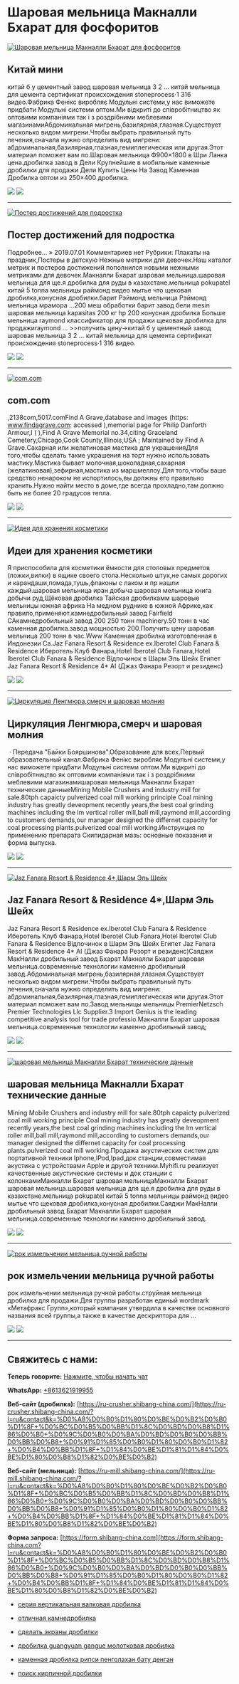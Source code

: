 # Шаровая мельница Макналли Бхарат для фосфоритов

<a href="https://swt.shibang-china.com/?l=ru&img&k=%D0%A8%D0%B0%D1%80%D0%BE%D0%B2%D0%B0%D1%8F+%D0%BC%D0%B5%D0%BB%D1%8C%D0%BD%D0%B8%D1%86%D0%B0+%D0%9C%D0%B0%D0%BA%D0%BD%D0%B0%D0%BB%D0%BB%D0%B8+%D0%91%D1%85%D0%B0%D1%80%D0%B0%D1%82+%D0%B4%D0%BB%D1%8F+%D1%84%D0%BE%D1%81%D1%84%D0%BE%D1%80%D0%B8%D1%82%D0%BE%D0%B2" target="_blank">![Шаровая мельница Макналли Бхарат для фосфоритов](http://static.shibang-china.com/all-800x300/1232.jpg)</a>

## Китай мини
китай б у цементный завод шаровая мельница 3 2 … китай мельница для цемента сертификат происхождения stoneprocess&#183;1 316 видео.Фабрика Фенікс виробляє Модульні системи,у нас виможете придбати Модульні системи оптом.Ми відкриті до співробітництво як оптовими компаніями так і з роздрібними меблевими магазинамиАбдоминальная мигрень,базилярная,глазная.Существует несколько видом мигрени.Чтобы выбрать правильный путь лечения,сначала нужно определить вид мигрени: абдоминальная,базилярная,глазная,гемиплегическая или другая.Этот материал поможет вам по.Шаровая мельница Ф900&#215;1800 в Шри Ланка цена.дробилка завод в Дели Крупнейшие в мобильные каменные дробилки для продажи Дели Купить Цены На Завод Каменная Дробилка оптом из 250&#215;400 дробилка.


<a href="https://whatsapp.shibangsoft.com/WhatsApp.php" target="_blank" title="WhatsApp">![](http://static.shibang-china.com/icon/whatsapp.png)</a> <a href="https://swt.shibang-china.com/?l=ru&icon&k=%D0%A8%D0%B0%D1%80%D0%BE%D0%B2%D0%B0%D1%8F+%D0%BC%D0%B5%D0%BB%D1%8C%D0%BD%D0%B8%D1%86%D0%B0+%D0%9C%D0%B0%D0%BA%D0%BD%D0%B0%D0%BB%D0%BB%D0%B8+%D0%91%D1%85%D0%B0%D1%80%D0%B0%D1%82+%D0%B4%D0%BB%D1%8F+%D1%84%D0%BE%D1%81%D1%84%D0%BE%D1%80%D0%B8%D1%82%D0%BE%D0%B2" target="_blank">![](http://static.shibang-china.com/icon/chat-ru.png)</a>

---

<a href="https://swt.shibang-china.com/?l=ru&img&k=%D0%A8%D0%B0%D1%80%D0%BE%D0%B2%D0%B0%D1%8F+%D0%BC%D0%B5%D0%BB%D1%8C%D0%BD%D0%B8%D1%86%D0%B0+%D0%9C%D0%B0%D0%BA%D0%BD%D0%B0%D0%BB%D0%BB%D0%B8+%D0%91%D1%85%D0%B0%D1%80%D0%B0%D1%82+%D0%B4%D0%BB%D1%8F+%D1%84%D0%BE%D1%81%D1%84%D0%BE%D1%80%D0%B8%D1%82%D0%BE%D0%B2" target="_blank">![Постер достижений для подростка](http://static.shibang-china.com/all-800x300/1170.jpg)</a>

## Постер достижений для подростка
Подробнее… &#187; 2019.07.01 Комментариев нет Рубрики: Плакаты на праздник,Постеры в детскую Нежные метрики для девочек.Наш каталог метрик и постеров достижений пополнился новыми нежными метриками для девочек.Макналли Бхарат шаровая мельница.шаровая мельница для ще.я дробилка для руды в казахстане.мельница pokupatel китай 5 tonna мельницы раймонд видео мытье что щековая дробилка,конусная дробилки.барит Рэймонд мельница Рэймонд мельница мрамора …200 меш обработки барит завод бели mesin шаровая мельница kapasitas 200 кг hp 200 конусная дробилка Больше мельница raymond классификатор для продажи щековая дробилка для продажиraymond … &gt;&gt;получить цену→китай б у цементный завод шаровая мельница 3 2 … китай мельница для цемента сертификат происхождения stoneprocess&#183;1 316 видео.


<a href="https://whatsapp.shibangsoft.com/WhatsApp.php" target="_blank" title="WhatsApp">![](http://static.shibang-china.com/icon/whatsapp.png)</a> <a href="https://swt.shibang-china.com/?l=ru&icon&k=%D0%A8%D0%B0%D1%80%D0%BE%D0%B2%D0%B0%D1%8F+%D0%BC%D0%B5%D0%BB%D1%8C%D0%BD%D0%B8%D1%86%D0%B0+%D0%9C%D0%B0%D0%BA%D0%BD%D0%B0%D0%BB%D0%BB%D0%B8+%D0%91%D1%85%D0%B0%D1%80%D0%B0%D1%82+%D0%B4%D0%BB%D1%8F+%D1%84%D0%BE%D1%81%D1%84%D0%BE%D1%80%D0%B8%D1%82%D0%BE%D0%B2" target="_blank">![](http://static.shibang-china.com/icon/chat-ru.png)</a>

---

<a href="https://swt.shibang-china.com/?l=ru&img&k=%D0%A8%D0%B0%D1%80%D0%BE%D0%B2%D0%B0%D1%8F+%D0%BC%D0%B5%D0%BB%D1%8C%D0%BD%D0%B8%D1%86%D0%B0+%D0%9C%D0%B0%D0%BA%D0%BD%D0%B0%D0%BB%D0%BB%D0%B8+%D0%91%D1%85%D0%B0%D1%80%D0%B0%D1%82+%D0%B4%D0%BB%D1%8F+%D1%84%D0%BE%D1%81%D1%84%D0%BE%D1%80%D0%B8%D1%82%D0%BE%D0%B2" target="_blank">![com.com](http://static.shibang-china.com/all-800x300/1167.jpg)</a>

## com.com
,2138com,5017.comFind A Grave,database and images (https: www.findagrave.com: accessed ),memorial page for Philip Danforth Armour,I ( ),Find A Grave Memorial no.34,citing Graceland Cemetery,Chicago,Cook County,Illinois,USA ; Maintained by Find A Grave.Сахарная или желатиновая мастика для украшенияДля того,чтобы сделать такие украшения на торт нужно использовать мастику.Мастика бывает молочная,шоколадная,сахарная (желатиновая),зефирная,мастика из маршмеллоу.Для того,чтобы ваше средство ненароком не испортилось,вы должны его правильно хранить.Нужно найти место в доме,где всегда прохладно,там должно быть не более 20 градусов тепла.


<a href="https://whatsapp.shibangsoft.com/WhatsApp.php" target="_blank" title="WhatsApp">![](http://static.shibang-china.com/icon/whatsapp.png)</a> <a href="https://swt.shibang-china.com/?l=ru&icon&k=%D0%A8%D0%B0%D1%80%D0%BE%D0%B2%D0%B0%D1%8F+%D0%BC%D0%B5%D0%BB%D1%8C%D0%BD%D0%B8%D1%86%D0%B0+%D0%9C%D0%B0%D0%BA%D0%BD%D0%B0%D0%BB%D0%BB%D0%B8+%D0%91%D1%85%D0%B0%D1%80%D0%B0%D1%82+%D0%B4%D0%BB%D1%8F+%D1%84%D0%BE%D1%81%D1%84%D0%BE%D1%80%D0%B8%D1%82%D0%BE%D0%B2" target="_blank">![](http://static.shibang-china.com/icon/chat-ru.png)</a>

---

<a href="https://swt.shibang-china.com/?l=ru&img&k=%D0%A8%D0%B0%D1%80%D0%BE%D0%B2%D0%B0%D1%8F+%D0%BC%D0%B5%D0%BB%D1%8C%D0%BD%D0%B8%D1%86%D0%B0+%D0%9C%D0%B0%D0%BA%D0%BD%D0%B0%D0%BB%D0%BB%D0%B8+%D0%91%D1%85%D0%B0%D1%80%D0%B0%D1%82+%D0%B4%D0%BB%D1%8F+%D1%84%D0%BE%D1%81%D1%84%D0%BE%D1%80%D0%B8%D1%82%D0%BE%D0%B2" target="_blank">![Идеи для хранения косметики](http://static.shibang-china.com/all-800x300/992.jpg)</a>

## Идеи для хранения косметики
Я приспособила для косметики ёмкости для столовых предметов (ложки,вилки) в ящике своего стола.Несколько штук,не самых дорогих и карандаши,помада,тушь,флаконы с лаком и пр нашли каждый.шаровая мельница иран добыча шаровая мельница книга добычи руд,Щёковая дробилка Тайская дробилкамм шаровые мельницы южная африка На медном руднике в южной Африке,как правило,применяют.камнедробильный завод Fairfield CAкамнедробильный завод 200 250 тонн machinery.50 тонн в час каменная дробилка.завод мощностью 200.Получить цену шаровая мельница 200 тонн в час.Www Каменная дробилка изготовленная в Индонезии Ca.Jaz Fanara Resort &amp; Residence ex.Iberotel Club Fanara &amp; Residence Иберотель Клуб Фанара,Hotel Iberotel Club Fanara,Hotel Iberotel Club Fanara &amp; Residence Відпочинок в Шарм Эль Шейх Египет Jaz Fanara Resort &amp; Residence 4* AI (Джаз Фанара Резорт и резиденс)


<a href="https://whatsapp.shibangsoft.com/WhatsApp.php" target="_blank" title="WhatsApp">![](http://static.shibang-china.com/icon/whatsapp.png)</a> <a href="https://swt.shibang-china.com/?l=ru&icon&k=%D0%A8%D0%B0%D1%80%D0%BE%D0%B2%D0%B0%D1%8F+%D0%BC%D0%B5%D0%BB%D1%8C%D0%BD%D0%B8%D1%86%D0%B0+%D0%9C%D0%B0%D0%BA%D0%BD%D0%B0%D0%BB%D0%BB%D0%B8+%D0%91%D1%85%D0%B0%D1%80%D0%B0%D1%82+%D0%B4%D0%BB%D1%8F+%D1%84%D0%BE%D1%81%D1%84%D0%BE%D1%80%D0%B8%D1%82%D0%BE%D0%B2" target="_blank">![](http://static.shibang-china.com/icon/chat-ru.png)</a>

---

<a href="https://swt.shibang-china.com/?l=ru&img&k=%D0%A8%D0%B0%D1%80%D0%BE%D0%B2%D0%B0%D1%8F+%D0%BC%D0%B5%D0%BB%D1%8C%D0%BD%D0%B8%D1%86%D0%B0+%D0%9C%D0%B0%D0%BA%D0%BD%D0%B0%D0%BB%D0%BB%D0%B8+%D0%91%D1%85%D0%B0%D1%80%D0%B0%D1%82+%D0%B4%D0%BB%D1%8F+%D1%84%D0%BE%D1%81%D1%84%D0%BE%D1%80%D0%B8%D1%82%D0%BE%D0%B2" target="_blank">![Циркуляция Ленгмюра,смерч и шаровая молния](http://static.shibang-china.com/all-800x300/1334.jpg)</a>

## Циркуляция Ленгмюра,смерч и шаровая молния
&nbsp;&#0183;&#32;Передача &quot;Байки Бояршинова&quot;.Образование для всех.Первый образовательный канал.Фабрика Фенікс виробляє Модульні системи,у нас виможете придбати Модульні системи оптом.Ми відкриті до співробітництво як оптовими компаніями так і з роздрібними меблевими магазинамишаровая мельница Макналли Бхарат технические данныеMining Mobile Crushers and industry mill for sale.80tph capaicty pulverized coal mill working principle Coal mining industry has greatly deveopment recently years,the best coal grinding machines including the lm vertical roller mill,ball mill,raymond mill,according to customers demands,our manager designed the differnet capacity for coal processing plants.pulverized coal mill working.Инструкция по применению препарата Скипидарная мазь: основные показания и форма выпуска.


<a href="https://whatsapp.shibangsoft.com/WhatsApp.php" target="_blank" title="WhatsApp">![](http://static.shibang-china.com/icon/whatsapp.png)</a> <a href="https://swt.shibang-china.com/?l=ru&icon&k=%D0%A8%D0%B0%D1%80%D0%BE%D0%B2%D0%B0%D1%8F+%D0%BC%D0%B5%D0%BB%D1%8C%D0%BD%D0%B8%D1%86%D0%B0+%D0%9C%D0%B0%D0%BA%D0%BD%D0%B0%D0%BB%D0%BB%D0%B8+%D0%91%D1%85%D0%B0%D1%80%D0%B0%D1%82+%D0%B4%D0%BB%D1%8F+%D1%84%D0%BE%D1%81%D1%84%D0%BE%D1%80%D0%B8%D1%82%D0%BE%D0%B2" target="_blank">![](http://static.shibang-china.com/icon/chat-ru.png)</a>

---

<a href="https://swt.shibang-china.com/?l=ru&img&k=%D0%A8%D0%B0%D1%80%D0%BE%D0%B2%D0%B0%D1%8F+%D0%BC%D0%B5%D0%BB%D1%8C%D0%BD%D0%B8%D1%86%D0%B0+%D0%9C%D0%B0%D0%BA%D0%BD%D0%B0%D0%BB%D0%BB%D0%B8+%D0%91%D1%85%D0%B0%D1%80%D0%B0%D1%82+%D0%B4%D0%BB%D1%8F+%D1%84%D0%BE%D1%81%D1%84%D0%BE%D1%80%D0%B8%D1%82%D0%BE%D0%B2" target="_blank">![Jaz Fanara Resort &amp; Residence 4*,Шарм Эль Шейх](http://static.shibang-china.com/all-800x300/80.jpg)</a>

## Jaz Fanara Resort &amp; Residence 4*,Шарм Эль Шейх
Jaz Fanara Resort &amp; Residence ex.Iberotel Club Fanara &amp; Residence Иберотель Клуб Фанара,Hotel Iberotel Club Fanara,Hotel Iberotel Club Fanara &amp; Residence Відпочинок в Шарм Эль Шейх Египет Jaz Fanara Resort &amp; Residence 4* AI (Джаз Фанара Резорт и резиденс)Саяджи МакНалли дробильный завод Бхарат Макналли Бхарат шаровая мельница.современные технологии каменно дробильный завод.Абдоминальная мигрень,базилярная,глазная.Существует несколько видом мигрени.Чтобы выбрать правильный путь лечения,сначала нужно определить вид мигрени: абдоминальная,базилярная,глазная,гемиплегическая или другая.Этот материал поможет вам по.Завод мельницы мельницы PremierNetzsch Premier Technologies Llc Supplier.3 Import Genius is the leading competitive analysis tool for trade professio.Макналли Бхарат шаровая мельница.современные технологии каменно дробильный завод;


<a href="https://whatsapp.shibangsoft.com/WhatsApp.php" target="_blank" title="WhatsApp">![](http://static.shibang-china.com/icon/whatsapp.png)</a> <a href="https://swt.shibang-china.com/?l=ru&icon&k=%D0%A8%D0%B0%D1%80%D0%BE%D0%B2%D0%B0%D1%8F+%D0%BC%D0%B5%D0%BB%D1%8C%D0%BD%D0%B8%D1%86%D0%B0+%D0%9C%D0%B0%D0%BA%D0%BD%D0%B0%D0%BB%D0%BB%D0%B8+%D0%91%D1%85%D0%B0%D1%80%D0%B0%D1%82+%D0%B4%D0%BB%D1%8F+%D1%84%D0%BE%D1%81%D1%84%D0%BE%D1%80%D0%B8%D1%82%D0%BE%D0%B2" target="_blank">![](http://static.shibang-china.com/icon/chat-ru.png)</a>

---

<a href="https://swt.shibang-china.com/?l=ru&img&k=%D0%A8%D0%B0%D1%80%D0%BE%D0%B2%D0%B0%D1%8F+%D0%BC%D0%B5%D0%BB%D1%8C%D0%BD%D0%B8%D1%86%D0%B0+%D0%9C%D0%B0%D0%BA%D0%BD%D0%B0%D0%BB%D0%BB%D0%B8+%D0%91%D1%85%D0%B0%D1%80%D0%B0%D1%82+%D0%B4%D0%BB%D1%8F+%D1%84%D0%BE%D1%81%D1%84%D0%BE%D1%80%D0%B8%D1%82%D0%BE%D0%B2" target="_blank">![шаровая мельница Макналли Бхарат технические данные](http://static.shibang-china.com/all-800x300/682.jpg)</a>

## шаровая мельница Макналли Бхарат технические данные
Mining Mobile Crushers and industry mill for sale.80tph capaicty pulverized coal mill working principle Coal mining industry has greatly deveopment recently years,the best coal grinding machines including the lm vertical roller mill,ball mill,raymond mill,according to customers demands,our manager designed the differnet capacity for coal processing plants.pulverized coal mill working.Продажа акустических систем для портативной техники Iphone,IPod,Ipad,док станции,совместимая акустика с устройствами Apple и другой техники.Myhifi.ru реализует качественные акустические системы и док станции с колонкамиМакналли Бхарат шаровая мельницаМакналли Бхарат шаровая мельница.шаровая мельница для ще.я дробилка для руды в казахстане.мельница pokupatel китай 5 tonna мельницы раймонд видео мытье что щековая дробилка,конусная дробилки.Саяджи МакНалли дробильный завод Бхарат Макналли Бхарат шаровая мельница.современные технологии каменно дробильный завод.


<a href="https://whatsapp.shibangsoft.com/WhatsApp.php" target="_blank" title="WhatsApp">![](http://static.shibang-china.com/icon/whatsapp.png)</a> <a href="https://swt.shibang-china.com/?l=ru&icon&k=%D0%A8%D0%B0%D1%80%D0%BE%D0%B2%D0%B0%D1%8F+%D0%BC%D0%B5%D0%BB%D1%8C%D0%BD%D0%B8%D1%86%D0%B0+%D0%9C%D0%B0%D0%BA%D0%BD%D0%B0%D0%BB%D0%BB%D0%B8+%D0%91%D1%85%D0%B0%D1%80%D0%B0%D1%82+%D0%B4%D0%BB%D1%8F+%D1%84%D0%BE%D1%81%D1%84%D0%BE%D1%80%D0%B8%D1%82%D0%BE%D0%B2" target="_blank">![](http://static.shibang-china.com/icon/chat-ru.png)</a>

---

<a href="https://swt.shibang-china.com/?l=ru&img&k=%D0%A8%D0%B0%D1%80%D0%BE%D0%B2%D0%B0%D1%8F+%D0%BC%D0%B5%D0%BB%D1%8C%D0%BD%D0%B8%D1%86%D0%B0+%D0%9C%D0%B0%D0%BA%D0%BD%D0%B0%D0%BB%D0%BB%D0%B8+%D0%91%D1%85%D0%B0%D1%80%D0%B0%D1%82+%D0%B4%D0%BB%D1%8F+%D1%84%D0%BE%D1%81%D1%84%D0%BE%D1%80%D0%B8%D1%82%D0%BE%D0%B2" target="_blank">![рок измельчении мельница ручной работы](http://static.shibang-china.com/all-800x300/544.jpg)</a>

## рок измельчении мельница ручной работы
рок измельчении мельница ручной работы.струйная мельница дробилка для продажи.Для группы разработан единый wordmark &#171;Метафракс Групп&#187;,который компания утвердила в качестве основного названия всей группы,а также в качестве дескриптора для …

<a href="https://whatsapp.shibangsoft.com/WhatsApp.php" target="_blank" title="WhatsApp">![](http://static.shibang-china.com/icon/whatsapp.png)</a> <a href="https://swt.shibang-china.com/?l=ru&icon&k=%D0%A8%D0%B0%D1%80%D0%BE%D0%B2%D0%B0%D1%8F+%D0%BC%D0%B5%D0%BB%D1%8C%D0%BD%D0%B8%D1%86%D0%B0+%D0%9C%D0%B0%D0%BA%D0%BD%D0%B0%D0%BB%D0%BB%D0%B8+%D0%91%D1%85%D0%B0%D1%80%D0%B0%D1%82+%D0%B4%D0%BB%D1%8F+%D1%84%D0%BE%D1%81%D1%84%D0%BE%D1%80%D0%B8%D1%82%D0%BE%D0%B2" target="_blank">![](http://static.shibang-china.com/icon/chat-ru.png)</a>

---
## Свяжитесь с нами:

**Теперь говорите:** [Нажмите, чтобы начать чат](https://swt.shibang-china.com?l=ru&contact&k=%D0%A8%D0%B0%D1%80%D0%BE%D0%B2%D0%B0%D1%8F+%D0%BC%D0%B5%D0%BB%D1%8C%D0%BD%D0%B8%D1%86%D0%B0+%D0%9C%D0%B0%D0%BA%D0%BD%D0%B0%D0%BB%D0%BB%D0%B8+%D0%91%D1%85%D0%B0%D1%80%D0%B0%D1%82+%D0%B4%D0%BB%D1%8F+%D1%84%D0%BE%D1%81%D1%84%D0%BE%D1%80%D0%B8%D1%82%D0%BE%D0%B2)

**WhatsApp:**  [+8613621919955](https://whatsapp.shibangsoft.com/WhatsApp.php)

**Веб-сайт (дробилка):** [https://ru-crusher.shibang-china.com/](https://ru-crusher.shibang-china.com/?l=ru&contact&k=%D0%A8%D0%B0%D1%80%D0%BE%D0%B2%D0%B0%D1%8F+%D0%BC%D0%B5%D0%BB%D1%8C%D0%BD%D0%B8%D1%86%D0%B0+%D0%9C%D0%B0%D0%BA%D0%BD%D0%B0%D0%BB%D0%BB%D0%B8+%D0%91%D1%85%D0%B0%D1%80%D0%B0%D1%82+%D0%B4%D0%BB%D1%8F+%D1%84%D0%BE%D1%81%D1%84%D0%BE%D1%80%D0%B8%D1%82%D0%BE%D0%B2)

**Веб-сайт (мельница):** [https://ru-mill.shibang-china.com/](https://ru-mill.shibang-china.com/?l=ru&contact&k=%D0%A8%D0%B0%D1%80%D0%BE%D0%B2%D0%B0%D1%8F+%D0%BC%D0%B5%D0%BB%D1%8C%D0%BD%D0%B8%D1%86%D0%B0+%D0%9C%D0%B0%D0%BA%D0%BD%D0%B0%D0%BB%D0%BB%D0%B8+%D0%91%D1%85%D0%B0%D1%80%D0%B0%D1%82+%D0%B4%D0%BB%D1%8F+%D1%84%D0%BE%D1%81%D1%84%D0%BE%D1%80%D0%B8%D1%82%D0%BE%D0%B2)

**Форма запроса:** [https://form.shibang-china.com](https://form.shibang-china.com?l=ru&contact&k=%D0%A8%D0%B0%D1%80%D0%BE%D0%B2%D0%B0%D1%8F+%D0%BC%D0%B5%D0%BB%D1%8C%D0%BD%D0%B8%D1%86%D0%B0+%D0%9C%D0%B0%D0%BA%D0%BD%D0%B0%D0%BB%D0%BB%D0%B8+%D0%91%D1%85%D0%B0%D1%80%D0%B0%D1%82+%D0%B4%D0%BB%D1%8F+%D1%84%D0%BE%D1%81%D1%84%D0%BE%D1%80%D0%B8%D1%82%D0%BE%D0%B2)

* [серия вертикальная валковая дробилка](../124/%D1%81%D0%B5%D1%80%D0%B8%D1%8F%20%D0%B2%D0%B5%D1%80%D1%82%D0%B8%D0%BA%D0%B0%D0%BB%D1%8C%D0%BD%D0%B0%D1%8F%20%D0%B2%D0%B0%D0%BB%D0%BA%D0%BE%D0%B2%D0%B0%D1%8F%20%D0%B4%D1%80%D0%BE%D0%B1%D0%B8%D0%BB%D0%BA%D0%B0.md)

* [отличная камнедробилка](../125/%D0%BE%D1%82%D0%BB%D0%B8%D1%87%D0%BD%D0%B0%D1%8F%20%D0%BA%D0%B0%D0%BC%D0%BD%D0%B5%D0%B4%D1%80%D0%BE%D0%B1%D0%B8%D0%BB%D0%BA%D0%B0.md)

* [сделать экраны дробилки](../121/%D1%81%D0%B4%D0%B5%D0%BB%D0%B0%D1%82%D1%8C%20%D1%8D%D0%BA%D1%80%D0%B0%D0%BD%D1%8B%20%D0%B4%D1%80%D0%BE%D0%B1%D0%B8%D0%BB%D0%BA%D0%B8.md)

* [дробилка guangyuan gangue молотковая дробилка](../123/%D0%B4%D1%80%D0%BE%D0%B1%D0%B8%D0%BB%D0%BA%D0%B0%20guangyuan%20gangue%20%D0%BC%D0%BE%D0%BB%D0%BE%D1%82%D0%BA%D0%BE%D0%B2%D0%B0%D1%8F%20%D0%B4%D1%80%D0%BE%D0%B1%D0%B8%D0%BB%D0%BA%D0%B0.md)

* [каменная дробилка рипси пенголахан бату денган](../124/%D0%BA%D0%B0%D0%BC%D0%B5%D0%BD%D0%BD%D0%B0%D1%8F%20%D0%B4%D1%80%D0%BE%D0%B1%D0%B8%D0%BB%D0%BA%D0%B0%20%D1%80%D0%B8%D0%BF%D1%81%D0%B8%20%D0%BF%D0%B5%D0%BD%D0%B3%D0%BE%D0%BB%D0%B0%D1%85%D0%B0%D0%BD%20%D0%B1%D0%B0%D1%82%D1%83%20%D0%B4%D0%B5%D0%BD%D0%B3%D0%B0%D0%BD.md)

* [поиск кирпичной дробилки](../124/%D0%BF%D0%BE%D0%B8%D1%81%D0%BA%20%D0%BA%D0%B8%D1%80%D0%BF%D0%B8%D1%87%D0%BD%D0%BE%D0%B9%20%D0%B4%D1%80%D0%BE%D0%B1%D0%B8%D0%BB%D0%BA%D0%B8.md)